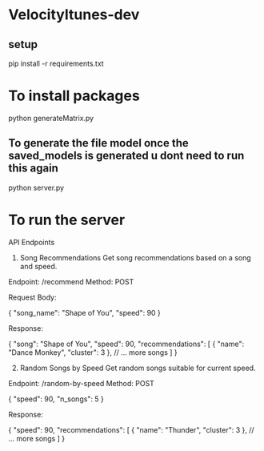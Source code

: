 # VelocityItunes-dev

## setup 

pip install -r requirements.txt

# To install packages 

python generateMatrix.py

## To generate the file model once the saved_models is generated u dont need to run this again

python server.py

# To run the server

API Endpoints
1. Song Recommendations
Get song recommendations based on a song and speed.

Endpoint: /recommend Method: POST

Request Body:

{
    "song_name": "Shape of You",
    "speed": 90
}

Response:

{
    "song": "Shape of You",
    "speed": 90,
    "recommendations": [
        {
            "name": "Dance Monkey",
            "cluster": 3
        },
        // ... more songs
    ]
}

2. Random Songs by Speed
Get random songs suitable for current speed.

Endpoint: /random-by-speed Method: POST

{
    "speed": 90,
    "n_songs": 5
}

Response:

{
    "speed": 90,
    "recommendations": [
        {
            "name": "Thunder",
            "cluster": 3
        },
        // ... more songs
    ]
}